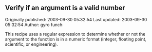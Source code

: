 ## Verify if an argument is a valid number 
Originally published: 2003-09-30 05:32:54 
Last updated: 2003-09-30 05:32:54 
Author: gyro funch 
 
This recipe uses a regular expression to determine whether or not the argument to the function is in a numeric format (integer, floating point, scientific, or engineering).